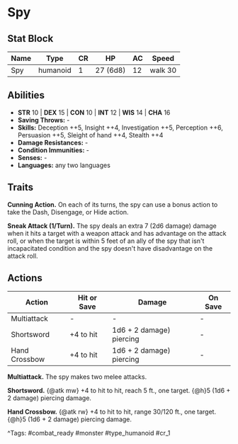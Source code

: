 # Spy

## Stat Block

| Name | Type | CR | HP | AC | Speed |
|------|------|----|----|----|-------|
| Spy | humanoid | 1 | 27 (6d8) | 12 | walk 30 |

## Abilities

- **STR** 10 | **DEX** 15 | **CON** 10 | **INT** 12 | **WIS** 14 | **CHA** 16
- **Saving Throws:** -  
- **Skills:** Deception ++5, Insight ++4, Investigation ++5, Perception ++6, Persuasion ++5, Sleight of hand ++4, Stealth ++4  
- **Damage Resistances:** -  
- **Condition Immunities:** -  
- **Senses:** -  
- **Languages:** any two languages

## Traits

**Cunning Action.** On each of its turns, the spy can use a bonus action to take the Dash, Disengage, or Hide action.

**Sneak Attack (1/Turn).** The spy deals an extra 7 (2d6 damage) damage when it hits a target with a weapon attack and has advantage on the attack roll, or when the target is within 5 feet of an ally of the spy that isn't incapacitated condition and the spy doesn't have disadvantage on the attack roll.


## Actions

| Action | Hit or Save | Damage | On Save |
|--------|--------------|--------|----------|
| Multiattack | - | - | - |
| Shortsword | +4 to hit | 1d6 + 2 damage) piercing | - |
| Hand Crossbow | +4 to hit | 1d6 + 2 damage) piercing | - |

**Multiattack.** The spy makes two melee attacks.

**Shortsword.** {@atk mw} +4 to hit to hit, reach 5 ft., one target. {@h}5 (1d6 + 2 damage) piercing damage.

**Hand Crossbow.** {@atk rw} +4 to hit to hit, range 30/120 ft., one target. {@h}5 (1d6 + 2 damage) piercing damage.


^Tags: #combat_ready #monster #type_humanoid #cr_1